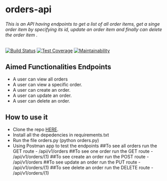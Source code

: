# orders-api

 ###### This is an API having endpoints to get a list of all order items, get a singe order item by specifying its id, update an order item and finally can delete the order item .


[![Build Status](https://travis-ci.com/TeamoreA/fast-food-apiV1.svg?branch=ft-delete-an-order-160533580)](https://travis-ci.com/TeamoreA/fast-food-apiV1)
[![Test Coverage](https://api.codeclimate.com/v1/badges/875efc35a9ff3f32e748/test_coverage)](https://codeclimate.com/github/TeamoreA/fast-food-apiV1/test_coverage)
[![Maintainability](https://api.codeclimate.com/v1/badges/875efc35a9ff3f32e748/maintainability)](https://codeclimate.com/github/TeamoreA/fast-food-apiV1/maintainability)


## Aimed Functionalities Endpoints 
- A user can view all orders
- A user can view a specific order.
- A user can create an order.
- A user can update an order.
- A user can delete an order.

## How to use it

- Clone the repo [HERE](https://github.com/TeamoreA/fast-food-apiV1).
- Install all the depedencies in requirements.txt
- Run the file orders.py (python orders.py)
- Using Postman app to test the endpoints
    ##To see all orders run the GET route - /api/v1/orders
    ##To see one order run the GET route - /api/v1/orders/(1)
    ##To see create an order run the POST route - /api/v1/orders
    ##To see update an order run the PUT route - /api/v1/orders/(1)
    ##To see delete an order run the DELETE route - /api/v1/orders/(1)
